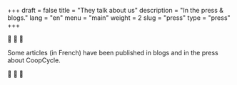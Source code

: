 +++
draft = false
title = "They talk about us"
description = "In the press & blogs."
lang = "en"
menu = "main"
weight = 2
slug = "press"
type = "press"
+++

📢 📢 📢

Some articles (in French) have been published in blogs and in the press about CoopCycle.

📢 📢 📢
